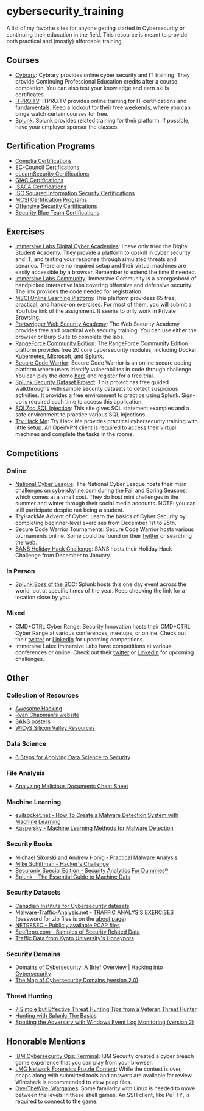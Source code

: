 # cybersecurity_training
A list of my favorite sites for anyone getting started in Cybersecurity or continuing their education in the field. This resource is meant to provide both practical and (mostly) affordable training. 

## Courses
* [Cybrary](https://www.cybrary.it/): Cybrary provides online cyber security and IT training. They provide Continuing Professional Education credits after a course completion. You can also test your knowledge and earn skills certificates. 
* [ITPRO.TV](https://www.itpro.tv/): ITPRO.TV provides online training for IT certifications and fundamentals. Keep a lookout for their [free weekends](https://community.spiceworks.com/pages/itprotv), where you can binge watch certain courses for free.
* [Splunk](https://www.splunk.com/en_us/training.html): Splunk provides related training for their platform. If possible, have your employer sponsor the classes. 

## Certification Programs
* [Comptia Certifications](https://certification.comptia.org/certifications)
* [EC-Council Certifications](https://www.eccouncil.org/programs/)
* [eLearnSecurity Certifications](https://www.elearnsecurity.com/certification/)
* [GIAC Certifications](https://www.giac.org/)
* [ISACA Certifications](https://www.isaca.org/credentialing)
* [ISC Squared Information Security Certifications](https://www.isc2.org/Certifications)
* [MCSI Certification Programs](https://www.mosse-institute.com/certifications.html)
* [Offensive Security Certifications](https://www.offensive-security.com/information-security-certifications/)
* [Security Blue Team Certifications](https://securityblue.team/)

## Exercises
* [Immersive Labs Digital Cyber Academies](https://www.immersivelabs.com/digital-cyber-academies/): I have only tried the Digital Student Academy. They provide a platform to upskill in cyber security and IT, and testing your response through simulated threats and senarios. There are no required setup and their virtual machines are easily accessible by a browser. Remember to extend the time if needed. 
* [Immersive Labs Community](https://www.immersivelabs.com/resources/blog/test-your-cyber-mettle-for-free-immersive-labs-community-is-now-in-public-beta/): Immersive Community is a smorgasbord of handpicked interactive labs covering offensive and defensive security. The link provides the code needed for registration.
* [MSCI Online Learning Platform](https://platform.mosse-institute.com/#/): This platform providess 65 free, practical, and hands-on exercises. For most of them, you will submit a YouTube link of the assignment. It seems to only work in Private Browsing. 
* [Portswigger Web Security Academy](https://portswigger.net/web-security): The Web Security Academy provides free and practical web security training. You can use either the browser or Burp Suite to complete the labs. 
* [RangeForce Community Edition](https://go.rangeforce.com/free-cyber-security-training-community-edition): The RangeForce Community Edition platform provides free 20 core cybersecurity modules, including Docker, Kubernetes, Microsoft, and Splunk.
* [Secure Code Warrior](https://securecodewarrior.com/): Secure Code Warrior is an online secure coding platform where users identify vulnerabilites in code through challenge. You can play the demo [here](https://portal.securecodewarrior.com/#/website-trial/web/injection/sql/c_sharp/web_forms) and register for a free trial.  
* [Splunk Security Dataset Project](https://live.splunk.com/splunk-security-dataset-project): This project has free guided walkthroughs with sample security datasets to detect suspicious activities. It provides a free environment to practice using Splunk. Sign-up is required each time to access this application.
* [SQLZoo SQL Injection](https://zh.sqlzoo.net/hack/): This site gives SQL statement examples and a safe environment to practice various SQL injections.
* [Try Hack Me](https://www.tryhackme.com): Try Hack Me provides practical cybersecurity training with little setup. An OpenVPN client is required to access their virtual machines and complete the tasks in the rooms. 


## Competitions
### Online
* [National Cyber League](https://www.nationalcyberleague.org): The National Cyber League hosts their main challenges on cyberskyline.com during the Fall and Spring Seasons, which comes at a small cost. They do host mini challenges in the summer and winter through their social media accounts. NOTE: you can still participate despite not being a student. 
* TryHackMe Advent of Cyber: Learn the basics of Cyber Security by completing beginner-level exercises from December 1st to 25th.
* Secure Code Warrior Tournaments: Secure Code Warrior hosts various tournaments online. Some could be found on their [twitter](https://twitter.com/SecCodeWarrior) or searching the web. 
* [SANS Holiday Hack Challenge](https://www.holidayhackchallenge.com/past-challenges/): SANS hosts their Holiday Hack Challenge from December to January. 
### In Person
* [Splunk Boss of the SOC](https://www.splunk.com/en_us/about-us/events/bots.html): Splunk hosts this one day event across the world, but at specific times of the year. Keep checking the link for a location close by you.
### Mixed
* CMD+CTRL Cyber Range: Security Innovation hosts their CMD+CTRL Cyber Range at various conferences, meetups, or online. Check out their [twitter](https://twitter.com/SecInnovation) or [LinkedIn](https://www.linkedin.com/company/security-innovation/) for upcoming competitions. 
* Immersive Labs: Immersive Labs have competitions at various conferences or online. Check out their [twitter](https://twitter.com/immersivelabsuk) or [LinkedIn](https://www.linkedin.com/company/immersive-labs-limited/) for upcoming challenges. 

## Other
### Collection of Resources
* [Awesome Hacking](https://github.com/Hack-with-Github/Awesome-Hacking)
* [Ryan Chapman's website](https://incidentresponse.training/)
* [SANS posters](https://digital-forensics.sans.org/community/posters)
* [WiCyS Silicon Valley Resources](https://www.wicyssiliconvalley.org/resources)
### Data Science
* [6 Steps for Applying Data Science to Security](https://www.darkreading.com/analytics/6-steps-for-applying-data-science-to-security/d/d-id/1331840)
### File Analysis
* [Analyzing Malicious Documents Cheat Sheet](https://zeltser.com/analyzing-malicious-documents/)
### Machine Learning
* [evilsocket.net - How To Create a Malware Detection System with Machine Learning](https://www.evilsocket.net/2019/05/22/How-to-create-a-Malware-detection-system-with-Machine-Learning/)
* [Kaspersky - Machine Learning Methods for Malware Detection](https://media.kaspersky.com/en/enterprise-security/Kaspersky-Lab-Whitepaper-Machine-Learning.pdf)
### Security Books
* [Michael Sikorski and Andrew Honig - Practical Malware Analysis](https://github.com/braveghz/Practical-Malware-Analysis/blob/master/Practical_Malware_Analysis.pdf)
* [Mike Schiffman - Hacker's Challenge](http://index-of.co.uk/Hacking-Coleccion/Hacker's%20Challenge%20-%20Test%20Your%20Incident%20Response%20Skills%20Using%2020%20Scenarios.pdf)
* [Securonix Special Edition - Security Analytics For Dummies®](https://www.securonix.com/web/wp-content/uploads/2018/08/Security_Analytics_For_Dummies_Securonix_Special_Edition.pdf)
* [Splunk - The Essential Guide to Machine Data](https://www.singtel.com/content/dam/singtel/business/enterprise%20solutions/cyber-security/run-the-world/Splunk_The-essential-guide-to-machine-data.pdf)
### Security Datasets
* [Canadian Institute for Cybersecurity datasets](https://www.unb.ca/cic/datasets/index.html)
* [Malware-Traffic-Analysis.net - TRAFFIC ANALYSIS EXERCISES](http://malware-traffic-analysis.net/training-exercises.html) (password for zip files is on the [about page](http://malware-traffic-analysis.net/about.html))
* [NETRESEC - Publicly available PCAP files](https://www.netresec.com/?page=PcapFiles)
* [SecRepo.com - Samples of Security Related Data](http://www.secrepo.com/)
* [Traffic Data from Kyoto University's Honeypots](http://www.takakura.com/Kyoto_data/)
### Security Domains
* [Domains of Cybersecurity: A Brief Overview | Hacking into Cybersecurity](https://linuxacademy.com/blog/security/domains-of-cybersecurity-a-brief-overview-hacking-into-cybersecurity/)
* [The Map of Cybersecurity Domains (version 2.0)](https://www.linkedin.com/pulse/map-cybersecurity-domains-version-20-henry-jiang-ciso-cissp)
### Threat Hunting
* [7 Simple but Effective Threat Hunting Tips from a Veteran Threat Hunter](https://bricata.com/blog/threat-hunting-tips-cybersecurity/)
* [Hunting with Splunk: The Basics](https://www.splunk.com/blog/2017/07/06/hunting-with-splunk-the-basics.html)
* [Spotting the Adversary with Windows Event Log Monitoring (version 2)](https://apps.nsa.gov/iaarchive/library/reports/spotting-the-adversary-with-windows-event-log-monitoring.cfm)

## Honorable Mentions
* [IBM Cybersecurity Ops: Terminal](https://www.ibm.com/security/digital-assets/cybersecurity-ops/terminal/): IBM Security created a cyber breach game experience that you can play from your browser. 
* [LMG Network Forensics Puzzle Content](http://forensicscontest.com/puzzles): While the contest is over, pcaps along with submitted tools and answers are available for review. Wireshark is recommended to view pcap files. 
* [OverTheWire: Wargames](http://overthewire.org/wargames/): Some familarity with Linux is needed to move between the levels in these shell games. An SSH client, like PuTTY, is required to connect to the game. 
